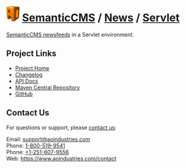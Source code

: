 # [<img src="ao-logo.png" alt="AO Logo" width="35" height="40">](https://www.aoindustries.com/) [SemanticCMS](https://semanticcms.com/) / [News](https://semanticcms.com/news/) / [Servlet](https://semanticcms.com/news/servlet/)
[SemanticCMS newsfeeds](https://semanticcms.com/news/) in a Servlet environment.

## Project Links
* [Project Home](https://semanticcms.com/news/servlet/)
* [Changelog](https://semanticcms.com/news/servlet/changelog)
* [API Docs](https://semanticcms.com/news/servlet/apidocs/)
* [Maven Central Repository](https://search.maven.org/#search%7Cgav%7C1%7Cg:%22com.semanticcms%22%20AND%20a:%22semanticcms-news-servlet%22)
* [GitHub](https://github.com/aoindustries/semanticcms-news-servlet)

## Contact Us
For questions or support, please [contact us](https://www.aoindustries.com/contact):

Email: [support@aoindustries.com](mailto:support@aoindustries.com)  
Phone: [1-800-519-9541](tel:1-800-519-9541)  
Phone: [+1-251-607-9556](tel:+1-251-607-9556)  
Web: https://www.aoindustries.com/contact
